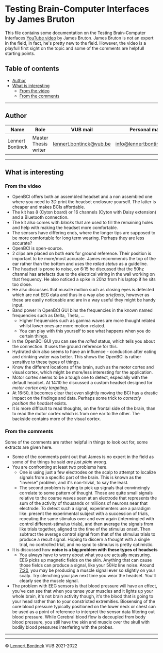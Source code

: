 # Testing Brain-Computer Interfaces by James Bruton

This file contains some documentation on the Testing Brain-Computer Interfaces [YouTube video](https://youtu.be/TMeJyrPmwwM) by James Bruton. James Bruton is not an expert in the field, in fact, he's pretty new to the field. However, the video is a playfull first sight on the topic and some of the comments are helpfull starting points.

## Table of contents

- [Author](#author)
- [What is interesting](#what-is-interesting)
  * [From the video](#from-the-video)
  * [From the comments](#from-the-comments)

<hr>


## Author

| Name             | Role                 | VUB mail                                                  | Personal mail                                               |
| ---------------- | -------------------- | --------------------------------------------------------- | ----------------------------------------------------------- |
| Lennert Bontinck | Master Thesis writer | [lennert.bontinck@vub.be](mailto:lennert.bontinck@vub.be) | [info@lennertbontinck.com](mailto:info@lennertbontinck.com) |

<hr>


## What is interesting

### From the video

- OpenBCI offers both an assembled headset and a non assembled one where you need to 3D print the headset enclosure yourself. The latter is cheaper and makes BCIs affordable.
- The kit has 8 (Cyton board) or 16 channels (Cyton with Daisy extension) and a Bluetooth connection.
- The kit also comes with *blanks* that are used to fill the remaining holes and help with making the headset more comfortable.
- The sensors have differing ends, where the longer tips are supposed to be more comfortable for long term wearing. Perhaps they are less accurate?
- OpenBCI is open-source.
- 2 clips are placed on both ears for ground reference. Their position is important to be more/most accurate. James recommends the top of the ear rather than the bottom and uses the *railed status* as a guideline.
- The headset is prone to noise, on 6:15 he discussed that the 50hz channel has artefacts due to the electrical wiring in the wall working on that frequency. He also noticed a spike in 20hz from his laptop if he sits too close.
-  He also discusses that muscle motion such as closing eyes is detected which are not EEG data and thus in a way also *artefacts*, however as these are easily noticeable and are in a way useful they might be handy input.
- Band power in OpenBCI GUI bins the frequencies in the known named frequencies such as Delta, Theta, ...
  - Higher frequencies such as gamma waves are more thought related whilst lower ones are more motion-related.
  - You can play with this yourself to see what happens when you do certain things. 
- In the OpenBCI GUI you can see the *railed* status, which tells you about the connection. It uses the ground reference for this.
- Hydrated skin also seems to have an influence - conduction after eating and drinking water was better. This shows the OpenBCI is rather sensitive to these types of things.
- Know the different locations of the brain, such as the motor cortex and visual cortex, which might be more/less interesting for the application.
- Motor cortex seems to be a tough one to detect, especially with the default headset. At 14:10 he discussed a custom headset designed for *motor cortex only targeting*. 
- At 16:50, it becomes clear that even slightly moving the BCI has a drastic impact on the findings and data. Perhaps some trick to *correctly position the headset* exists.
- It is more difficult to read thoughts, on the frontal side of the brain, than to read the motor cortex which is from one ear to the other. The backside contains more of the visual cortex.



### From the comments

Some of the comments are rather helpful in things to look out for, some extracts are given here.

- Some of the comments point out that James is no expert in the field as some of the things he said *are just plain wrong*.
- You are confronting at least two problems here.
  - One is using just a few electrodes on the scalp to attempt to localize signals from a specific part of the brain. This is known as the "inverse" problem, and it's non-trivial, to say the least. 
  - The second problem is trying to pick up signals that convincingly correlate to some pattern of thought. Those are quite small signals relative to the coarse waves seen at an electrode that represents the sum of the activity of thousands or millions of neurons near that electrode.  To detect such a signal, experimenters use a paradigm like: present the experimental subject with a succession of trials, repeating the same stimulus over and over again (intermingled with control different-stimulus trials), and then average the signals from like trials together, aligned to the time of the stimulus onset.  Then subtract the average control signal from that of the stimulus trials to produce a result signal.  Hoping to discern a thought with a single trial, no controlled trial, and no sync to stimulus is pretty optimistic.
- It is discussed how **noise is a big problem with these types of headsets**
  - You always have to worry about what you are actually measuring. EEG picks up magnetic fields on the skin. Anything that can cause those fields can produce a signal, like your 50Hz line noise. Around [7:20](https://www.youtube.com/watch?v=TMeJyrPmwwM&t=440s), you may be producing a muscle signal ever so slightly on your scalp.  Try clenching your jaw next time you wear the headset. You'll clearly see the muscle signal. 
- The problem with EEG sensors is that blood pressure will have an effect, you've can see that when you tense your muscles and it lights up your whole brain, it's not brain activity though, it's the blood that is going to your head rather than to your constricted extremities. Biosensing of the core blood pressure typically positioned on the lower neck or chest can be used as a point of reference to interpret the sensor data filtering out blood pressure. While Cerebral blood flow is decoupled from body blood pressure, you still have the skin and muscle over the skull with bodily blood pressures interfering with the probes.

* * *
* * *
© [Lennert Bontinck](https://www.lennertbontinck.com/) VUB 2021-2022